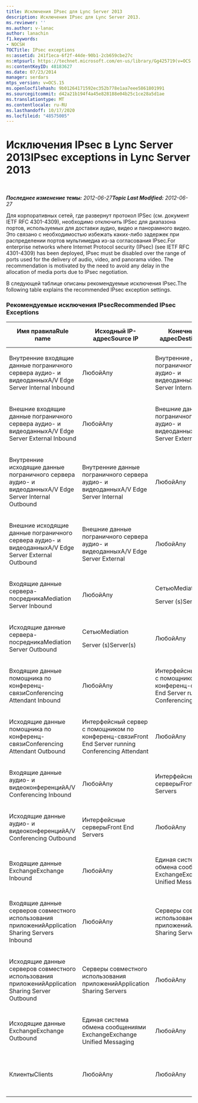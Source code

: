 ```yaml
---
title: Исключения IPsec для Lync Server 2013
description: Исключения IPsec для Lync Server 2013.
ms.reviewer: ''
ms.author: v-lanac
author: lanachin
f1.keywords:
- NOCSH
TOCTitle: IPsec exceptions
ms:assetid: 241f1eca-6f2f-44de-90b1-2cb659cbe27c
ms:mtpsurl: https://technet.microsoft.com/en-us/library/Gg425719(v=OCS.15)
ms:contentKeyID: 48183627
ms.date: 07/23/2014
manager: serdars
mtps_version: v=OCS.15
ms.openlocfilehash: 9b01264171592ec352b778e1aa7eee5861801991
ms.sourcegitcommit: d42a21b194f4a45e828188e04b25c1ce28a5d1ae
ms.translationtype: MT
ms.contentlocale: ru-RU
ms.lasthandoff: 10/17/2020
ms.locfileid: "48575005"
---
```

# <a name="ipsec-exceptions-in-lync-server-2013"></a><span data-ttu-id="a37e0-103">Исключения IPsec в Lync Server 2013</span><span class="sxs-lookup"><span data-stu-id="a37e0-103">IPsec exceptions in Lync Server 2013</span></span>

<div data-xmlns="http://www.w3.org/1999/xhtml">

<div class="topic" data-xmlns="http://www.w3.org/1999/xhtml" data-msxsl="urn:schemas-microsoft-com:xslt" data-cs="https://msdn.microsoft.com/">

<div data-asp="https://msdn2.microsoft.com/asp">



</div>

<div id="mainSection">

<div id="mainBody">

<span> </span>

<span data-ttu-id="a37e0-104">_**Последнее изменение темы:** 2012-06-27_</span><span class="sxs-lookup"><span data-stu-id="a37e0-104">_**Topic Last Modified:** 2012-06-27_</span></span>

<span data-ttu-id="a37e0-p101">Для корпоративных сетей, где развернут протокол IPSec (см. документ IETF RFC 4301-4309), необходимо отключить IPSec для диапазона портов, используемых для доставки аудио, видео и панорамного видео. Это связано с необходимостью избежать каких-либо задержек при распределении портов мультимедиа из-за согласования IPsec.</span><span class="sxs-lookup"><span data-stu-id="a37e0-p101">For enterprise networks where Internet Protocol security (IPsec) (see IETF RFC 4301-4309) has been deployed, IPsec must be disabled over the range of ports used for the delivery of audio, video, and panorama video. The recommendation is motivated by the need to avoid any delay in the allocation of media ports due to IPsec negotiation.</span></span>

<span data-ttu-id="a37e0-107">В следующей таблице описаны рекомендуемые исключения IPsec.</span><span class="sxs-lookup"><span data-stu-id="a37e0-107">The following table explains the recommended IPsec exception settings.</span></span>

### <a name="recommended-ipsec-exceptions"></a><span data-ttu-id="a37e0-108">Рекомендуемые исключения IPsec</span><span class="sxs-lookup"><span data-stu-id="a37e0-108">Recommended IPsec Exceptions</span></span>

<table style="width:100%;">
<colgroup>
<col style="width: 14%" />
<col style="width: 14%" />
<col style="width: 14%" />
<col style="width: 14%" />
<col style="width: 14%" />
<col style="width: 14%" />
<col style="width: 14%" />
</colgroup>
<thead>
<tr class="header">
<th><span data-ttu-id="a37e0-109">Имя правила</span><span class="sxs-lookup"><span data-stu-id="a37e0-109">Rule name</span></span></th>
<th><span data-ttu-id="a37e0-110">Исходный IP-адрес</span><span class="sxs-lookup"><span data-stu-id="a37e0-110">Source IP</span></span></th>
<th><span data-ttu-id="a37e0-111">Конечный IP-адрес</span><span class="sxs-lookup"><span data-stu-id="a37e0-111">Destination IP</span></span></th>
<th><span data-ttu-id="a37e0-112">Протокол</span><span class="sxs-lookup"><span data-stu-id="a37e0-112">Protocol</span></span></th>
<th><span data-ttu-id="a37e0-113">Исходный порт</span><span class="sxs-lookup"><span data-stu-id="a37e0-113">Source port</span></span></th>
<th><span data-ttu-id="a37e0-114">Конечный порт</span><span class="sxs-lookup"><span data-stu-id="a37e0-114">Destination port</span></span></th>
<th><span data-ttu-id="a37e0-115">Требование проверки подлинности</span><span class="sxs-lookup"><span data-stu-id="a37e0-115">Authentication Requirement</span></span></th>
</tr>
</thead>
<tbody>
<tr class="odd">
<td><p><span data-ttu-id="a37e0-116">Внутренние входящие данные пограничного сервера аудио- и видеоданных</span><span class="sxs-lookup"><span data-stu-id="a37e0-116">A/V Edge Server Internal Inbound</span></span></p></td>
<td><p><span data-ttu-id="a37e0-117">Любой</span><span class="sxs-lookup"><span data-stu-id="a37e0-117">Any</span></span></p></td>
<td><p><span data-ttu-id="a37e0-118">Внутренние данные пограничного сервера аудио- и видеоданных</span><span class="sxs-lookup"><span data-stu-id="a37e0-118">A/V Edge Server Internal</span></span></p></td>
<td><p><span data-ttu-id="a37e0-119">UDP и TCP</span><span class="sxs-lookup"><span data-stu-id="a37e0-119">UDP and TCP</span></span></p></td>
<td><p><span data-ttu-id="a37e0-120">Любой</span><span class="sxs-lookup"><span data-stu-id="a37e0-120">Any</span></span></p></td>
<td><p><span data-ttu-id="a37e0-121">Любой</span><span class="sxs-lookup"><span data-stu-id="a37e0-121">Any</span></span></p></td>
<td><p><span data-ttu-id="a37e0-122">Не выполнять проверку подлинности</span><span class="sxs-lookup"><span data-stu-id="a37e0-122">Do not authenticate</span></span></p></td>
</tr>
<tr class="even">
<td><p><span data-ttu-id="a37e0-123">Внешние входящие данные пограничного сервера аудио- и видеоданных</span><span class="sxs-lookup"><span data-stu-id="a37e0-123">A/V Edge Server External Inbound</span></span></p></td>
<td><p><span data-ttu-id="a37e0-124">Любой</span><span class="sxs-lookup"><span data-stu-id="a37e0-124">Any</span></span></p></td>
<td><p><span data-ttu-id="a37e0-125">Внешние данные пограничного сервера аудио- и видеоданных</span><span class="sxs-lookup"><span data-stu-id="a37e0-125">A/V Edge Server External</span></span></p></td>
<td><p><span data-ttu-id="a37e0-126">UDP и TCP</span><span class="sxs-lookup"><span data-stu-id="a37e0-126">UDP and TCP</span></span></p></td>
<td><p><span data-ttu-id="a37e0-127">Любой</span><span class="sxs-lookup"><span data-stu-id="a37e0-127">Any</span></span></p></td>
<td><p><span data-ttu-id="a37e0-128">Любой</span><span class="sxs-lookup"><span data-stu-id="a37e0-128">Any</span></span></p></td>
<td><p><span data-ttu-id="a37e0-129">Не выполнять проверку подлинности</span><span class="sxs-lookup"><span data-stu-id="a37e0-129">Do not authenticate</span></span></p></td>
</tr>
<tr class="odd">
<td><p><span data-ttu-id="a37e0-130">Внутренние исходящие данные пограничного сервера аудио- и видеоданных</span><span class="sxs-lookup"><span data-stu-id="a37e0-130">A/V Edge Server Internal Outbound</span></span></p></td>
<td><p><span data-ttu-id="a37e0-131">Внутренние данные пограничного сервера аудио- и видеоданных</span><span class="sxs-lookup"><span data-stu-id="a37e0-131">A/V Edge Server Internal</span></span></p></td>
<td><p><span data-ttu-id="a37e0-132">Любой</span><span class="sxs-lookup"><span data-stu-id="a37e0-132">Any</span></span></p></td>
<td><p><span data-ttu-id="a37e0-133">UDP &amp; TCP</span><span class="sxs-lookup"><span data-stu-id="a37e0-133">UDP &amp; TCP</span></span></p></td>
<td><p><span data-ttu-id="a37e0-134">Любой</span><span class="sxs-lookup"><span data-stu-id="a37e0-134">Any</span></span></p></td>
<td><p><span data-ttu-id="a37e0-135">Любой</span><span class="sxs-lookup"><span data-stu-id="a37e0-135">Any</span></span></p></td>
<td><p><span data-ttu-id="a37e0-136">Не выполнять проверку подлинности</span><span class="sxs-lookup"><span data-stu-id="a37e0-136">Do not authenticate</span></span></p></td>
</tr>
<tr class="even">
<td><p><span data-ttu-id="a37e0-137">Внешние исходящие данные пограничного сервера аудио- и видеоданных</span><span class="sxs-lookup"><span data-stu-id="a37e0-137">A/V Edge Server External Outbound</span></span></p></td>
<td><p><span data-ttu-id="a37e0-138">Внешние данные пограничного сервера аудио- и видеоданных</span><span class="sxs-lookup"><span data-stu-id="a37e0-138">A/V Edge Server External</span></span></p></td>
<td><p><span data-ttu-id="a37e0-139">Любой</span><span class="sxs-lookup"><span data-stu-id="a37e0-139">Any</span></span></p></td>
<td><p><span data-ttu-id="a37e0-140">UDP и TCP</span><span class="sxs-lookup"><span data-stu-id="a37e0-140">UDP and TCP</span></span></p></td>
<td><p><span data-ttu-id="a37e0-141">Любой</span><span class="sxs-lookup"><span data-stu-id="a37e0-141">Any</span></span></p></td>
<td><p><span data-ttu-id="a37e0-142">Любой</span><span class="sxs-lookup"><span data-stu-id="a37e0-142">Any</span></span></p></td>
<td><p><span data-ttu-id="a37e0-143">Не выполнять проверку подлинности</span><span class="sxs-lookup"><span data-stu-id="a37e0-143">Do not authenticate</span></span></p></td>
</tr>
<tr class="odd">
<td><p><span data-ttu-id="a37e0-144">Входящие данные сервера-посредника</span><span class="sxs-lookup"><span data-stu-id="a37e0-144">Mediation Server Inbound</span></span></p></td>
<td><p><span data-ttu-id="a37e0-145">Любой</span><span class="sxs-lookup"><span data-stu-id="a37e0-145">Any</span></span></p></td>
<td><p><span data-ttu-id="a37e0-146">Сетью</span><span class="sxs-lookup"><span data-stu-id="a37e0-146">Mediation</span></span></p>
<p><span data-ttu-id="a37e0-147">Server (s)</span><span class="sxs-lookup"><span data-stu-id="a37e0-147">Server(s)</span></span></p></td>
<td><p><span data-ttu-id="a37e0-148">UDP и TCP</span><span class="sxs-lookup"><span data-stu-id="a37e0-148">UDP and TCP</span></span></p></td>
<td><p><span data-ttu-id="a37e0-149">Любой</span><span class="sxs-lookup"><span data-stu-id="a37e0-149">Any</span></span></p></td>
<td><p><span data-ttu-id="a37e0-150">Любой</span><span class="sxs-lookup"><span data-stu-id="a37e0-150">Any</span></span></p></td>
<td><p><span data-ttu-id="a37e0-151">Не выполнять проверку подлинности</span><span class="sxs-lookup"><span data-stu-id="a37e0-151">Do not authenticate</span></span></p></td>
</tr>
<tr class="even">
<td><p><span data-ttu-id="a37e0-152">Исходящие данные сервера-посредника</span><span class="sxs-lookup"><span data-stu-id="a37e0-152">Mediation Server Outbound</span></span></p></td>
<td><p><span data-ttu-id="a37e0-153">Сетью</span><span class="sxs-lookup"><span data-stu-id="a37e0-153">Mediation</span></span></p>
<p><span data-ttu-id="a37e0-154">Server (s)</span><span class="sxs-lookup"><span data-stu-id="a37e0-154">Server(s)</span></span></p></td>
<td><p><span data-ttu-id="a37e0-155">Любой</span><span class="sxs-lookup"><span data-stu-id="a37e0-155">Any</span></span></p></td>
<td><p><span data-ttu-id="a37e0-156">UDP и TCP</span><span class="sxs-lookup"><span data-stu-id="a37e0-156">UDP and TCP</span></span></p></td>
<td><p><span data-ttu-id="a37e0-157">Любой</span><span class="sxs-lookup"><span data-stu-id="a37e0-157">Any</span></span></p></td>
<td><p><span data-ttu-id="a37e0-158">Любой</span><span class="sxs-lookup"><span data-stu-id="a37e0-158">Any</span></span></p></td>
<td><p><span data-ttu-id="a37e0-159">Не выполнять проверку подлинности</span><span class="sxs-lookup"><span data-stu-id="a37e0-159">Do not authenticate</span></span></p></td>
</tr>
<tr class="odd">
<td><p><span data-ttu-id="a37e0-160">Входящие данные помощника по конференц-связи</span><span class="sxs-lookup"><span data-stu-id="a37e0-160">Conferencing Attendant Inbound</span></span></p></td>
<td><p><span data-ttu-id="a37e0-161">Любой</span><span class="sxs-lookup"><span data-stu-id="a37e0-161">Any</span></span></p></td>
<td><p><span data-ttu-id="a37e0-162">Интерфейсный сервер с помощником по конференц-связи</span><span class="sxs-lookup"><span data-stu-id="a37e0-162">Front End Server running Conferencing Attendant</span></span></p></td>
<td><p><span data-ttu-id="a37e0-163">UDP и TCP</span><span class="sxs-lookup"><span data-stu-id="a37e0-163">UDP and TCP</span></span></p></td>
<td><p><span data-ttu-id="a37e0-164">Любой</span><span class="sxs-lookup"><span data-stu-id="a37e0-164">Any</span></span></p></td>
<td><p><span data-ttu-id="a37e0-165">Любой</span><span class="sxs-lookup"><span data-stu-id="a37e0-165">Any</span></span></p></td>
<td><p><span data-ttu-id="a37e0-166">Не выполнять проверку подлинности</span><span class="sxs-lookup"><span data-stu-id="a37e0-166">Do not authenticate</span></span></p></td>
</tr>
<tr class="even">
<td><p><span data-ttu-id="a37e0-167">Исходящие данные помощника по конференц-связи</span><span class="sxs-lookup"><span data-stu-id="a37e0-167">Conferencing Attendant Outbound</span></span></p></td>
<td><p><span data-ttu-id="a37e0-168">Интерфейсный сервер с помощником по конференц-связи</span><span class="sxs-lookup"><span data-stu-id="a37e0-168">Front End Server running Conferencing Attendant</span></span></p></td>
<td><p><span data-ttu-id="a37e0-169">Любой</span><span class="sxs-lookup"><span data-stu-id="a37e0-169">Any</span></span></p></td>
<td><p><span data-ttu-id="a37e0-170">UDP и TCP</span><span class="sxs-lookup"><span data-stu-id="a37e0-170">UDP and TCP</span></span></p></td>
<td><p><span data-ttu-id="a37e0-171">Любой</span><span class="sxs-lookup"><span data-stu-id="a37e0-171">Any</span></span></p></td>
<td><p><span data-ttu-id="a37e0-172">Любой</span><span class="sxs-lookup"><span data-stu-id="a37e0-172">Any</span></span></p></td>
<td><p><span data-ttu-id="a37e0-173">Не выполнять проверку подлинности</span><span class="sxs-lookup"><span data-stu-id="a37e0-173">Do not authenticate</span></span></p></td>
</tr>
<tr class="odd">
<td><p><span data-ttu-id="a37e0-174">Входящие данные аудио- и видеоконференций</span><span class="sxs-lookup"><span data-stu-id="a37e0-174">A/V Conferencing Inbound</span></span></p></td>
<td><p><span data-ttu-id="a37e0-175">Любой</span><span class="sxs-lookup"><span data-stu-id="a37e0-175">Any</span></span></p></td>
<td><p><span data-ttu-id="a37e0-176">Интерфейсные серверы</span><span class="sxs-lookup"><span data-stu-id="a37e0-176">Front End Servers</span></span></p></td>
<td><p><span data-ttu-id="a37e0-177">UDP и TCP</span><span class="sxs-lookup"><span data-stu-id="a37e0-177">UDP and TCP</span></span></p></td>
<td><p><span data-ttu-id="a37e0-178">Любой</span><span class="sxs-lookup"><span data-stu-id="a37e0-178">Any</span></span></p></td>
<td><p><span data-ttu-id="a37e0-179">Любой</span><span class="sxs-lookup"><span data-stu-id="a37e0-179">Any</span></span></p></td>
<td><p><span data-ttu-id="a37e0-180">Не выполнять проверку подлинности</span><span class="sxs-lookup"><span data-stu-id="a37e0-180">Do not authenticate</span></span></p></td>
</tr>
<tr class="even">
<td><p><span data-ttu-id="a37e0-181">Исходящие данные аудио- и видеоконференций</span><span class="sxs-lookup"><span data-stu-id="a37e0-181">A/V Conferencing Outbound</span></span></p></td>
<td><p><span data-ttu-id="a37e0-182">Интерфейсные серверы</span><span class="sxs-lookup"><span data-stu-id="a37e0-182">Front End Servers</span></span></p></td>
<td><p><span data-ttu-id="a37e0-183">Любой</span><span class="sxs-lookup"><span data-stu-id="a37e0-183">Any</span></span></p></td>
<td><p><span data-ttu-id="a37e0-184">UDP и TCP</span><span class="sxs-lookup"><span data-stu-id="a37e0-184">UDP and TCP</span></span></p></td>
<td><p><span data-ttu-id="a37e0-185">Любой</span><span class="sxs-lookup"><span data-stu-id="a37e0-185">Any</span></span></p></td>
<td><p><span data-ttu-id="a37e0-186">Любой</span><span class="sxs-lookup"><span data-stu-id="a37e0-186">Any</span></span></p></td>
<td><p><span data-ttu-id="a37e0-187">Не выполнять проверку подлинности</span><span class="sxs-lookup"><span data-stu-id="a37e0-187">Do not authenticate</span></span></p></td>
</tr>
<tr class="odd">
<td><p><span data-ttu-id="a37e0-188">Входящие данные Exchange</span><span class="sxs-lookup"><span data-stu-id="a37e0-188">Exchange Inbound</span></span></p></td>
<td><p><span data-ttu-id="a37e0-189">Любой</span><span class="sxs-lookup"><span data-stu-id="a37e0-189">Any</span></span></p></td>
<td><p><span data-ttu-id="a37e0-190">Единая система обмена сообщениями Exchange</span><span class="sxs-lookup"><span data-stu-id="a37e0-190">Exchange Unified Messaging</span></span></p></td>
<td><p><span data-ttu-id="a37e0-191">UDP и TCP</span><span class="sxs-lookup"><span data-stu-id="a37e0-191">UDP and TCP</span></span></p></td>
<td><p><span data-ttu-id="a37e0-192">Любой</span><span class="sxs-lookup"><span data-stu-id="a37e0-192">Any</span></span></p></td>
<td><p><span data-ttu-id="a37e0-193">Любой</span><span class="sxs-lookup"><span data-stu-id="a37e0-193">Any</span></span></p></td>
<td><p><span data-ttu-id="a37e0-194">Не выполнять проверку подлинности</span><span class="sxs-lookup"><span data-stu-id="a37e0-194">Do not authenticate</span></span></p></td>
</tr>
<tr class="even">
<td><p><span data-ttu-id="a37e0-195">Входящие данные серверов совместного использования приложений</span><span class="sxs-lookup"><span data-stu-id="a37e0-195">Application Sharing Servers Inbound</span></span></p></td>
<td><p><span data-ttu-id="a37e0-196">Любой</span><span class="sxs-lookup"><span data-stu-id="a37e0-196">Any</span></span></p></td>
<td><p><span data-ttu-id="a37e0-197">Серверы совместного использования приложений</span><span class="sxs-lookup"><span data-stu-id="a37e0-197">Application Sharing Servers</span></span></p></td>
<td><p><span data-ttu-id="a37e0-198">TCP</span><span class="sxs-lookup"><span data-stu-id="a37e0-198">TCP</span></span></p></td>
<td><p><span data-ttu-id="a37e0-199">Любой</span><span class="sxs-lookup"><span data-stu-id="a37e0-199">Any</span></span></p></td>
<td><p><span data-ttu-id="a37e0-200">Любой</span><span class="sxs-lookup"><span data-stu-id="a37e0-200">Any</span></span></p></td>
<td><p><span data-ttu-id="a37e0-201">Не выполнять проверку подлинности</span><span class="sxs-lookup"><span data-stu-id="a37e0-201">Do not authenticate</span></span></p></td>
</tr>
<tr class="odd">
<td><p><span data-ttu-id="a37e0-202">Исходящие данные серверов совместного использования приложений</span><span class="sxs-lookup"><span data-stu-id="a37e0-202">Application Sharing Server Outbound</span></span></p></td>
<td><p><span data-ttu-id="a37e0-203">Серверы совместного использования приложений</span><span class="sxs-lookup"><span data-stu-id="a37e0-203">Application Sharing Servers</span></span></p></td>
<td><p><span data-ttu-id="a37e0-204">Любой</span><span class="sxs-lookup"><span data-stu-id="a37e0-204">Any</span></span></p></td>
<td><p><span data-ttu-id="a37e0-205">TCP</span><span class="sxs-lookup"><span data-stu-id="a37e0-205">TCP</span></span></p></td>
<td><p><span data-ttu-id="a37e0-206">Любой</span><span class="sxs-lookup"><span data-stu-id="a37e0-206">Any</span></span></p></td>
<td><p><span data-ttu-id="a37e0-207">Любой</span><span class="sxs-lookup"><span data-stu-id="a37e0-207">Any</span></span></p></td>
<td><p><span data-ttu-id="a37e0-208">Не выполнять проверку подлинности</span><span class="sxs-lookup"><span data-stu-id="a37e0-208">Do not authenticate</span></span></p></td>
</tr>
<tr class="even">
<td><p><span data-ttu-id="a37e0-209">Исходящие данные Exchange</span><span class="sxs-lookup"><span data-stu-id="a37e0-209">Exchange Outbound</span></span></p></td>
<td><p><span data-ttu-id="a37e0-210">Единая система обмена сообщениями Exchange</span><span class="sxs-lookup"><span data-stu-id="a37e0-210">Exchange Unified Messaging</span></span></p></td>
<td><p><span data-ttu-id="a37e0-211">Любой</span><span class="sxs-lookup"><span data-stu-id="a37e0-211">Any</span></span></p></td>
<td><p><span data-ttu-id="a37e0-212">UDP и TCP</span><span class="sxs-lookup"><span data-stu-id="a37e0-212">UDP and TCP</span></span></p></td>
<td><p><span data-ttu-id="a37e0-213">Любой</span><span class="sxs-lookup"><span data-stu-id="a37e0-213">Any</span></span></p></td>
<td><p><span data-ttu-id="a37e0-214">Любой</span><span class="sxs-lookup"><span data-stu-id="a37e0-214">Any</span></span></p></td>
<td><p><span data-ttu-id="a37e0-215">Не выполнять проверку подлинности</span><span class="sxs-lookup"><span data-stu-id="a37e0-215">Do not authenticate</span></span></p></td>
</tr>
<tr class="odd">
<td><p><span data-ttu-id="a37e0-216">Клиенты</span><span class="sxs-lookup"><span data-stu-id="a37e0-216">Clients</span></span></p></td>
<td><p><span data-ttu-id="a37e0-217">Любой</span><span class="sxs-lookup"><span data-stu-id="a37e0-217">Any</span></span></p></td>
<td><p><span data-ttu-id="a37e0-218">Любой</span><span class="sxs-lookup"><span data-stu-id="a37e0-218">Any</span></span></p></td>
<td><p><span data-ttu-id="a37e0-219">ПРОТОКОЛА</span><span class="sxs-lookup"><span data-stu-id="a37e0-219">UDP</span></span></p></td>
<td><p><span data-ttu-id="a37e0-220">Указанный диапазон портов мультимедиа</span><span class="sxs-lookup"><span data-stu-id="a37e0-220">Specified media port range</span></span></p></td>
<td><p><span data-ttu-id="a37e0-221">Любой</span><span class="sxs-lookup"><span data-stu-id="a37e0-221">Any</span></span></p></td>
<td><p><span data-ttu-id="a37e0-222">Не выполнять проверку подлинности</span><span class="sxs-lookup"><span data-stu-id="a37e0-222">Do not authenticate</span></span></p></td>
</tr>
</tbody>
</table>


</div>

<span> </span>

</div>

</div>

</div>

